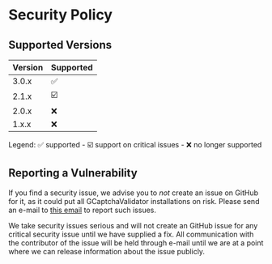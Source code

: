 # Security Policy

## Supported Versions

| Version | Supported               |
| ------- | ----------------------- |
| 3.0.x   | :white_check_mark:      |
| 2.1.x   | :ballot_box_with_check: |
| 2.0.x   | :x:                     |    
| 1.x.x   | :x:                     |

Legend: :white_check_mark: supported - :ballot_box_with_check: support on critical issues - :x: no longer supported

## Reporting a Vulnerability

If you find a security issue, we advise you to _not_ create an issue on GitHub for it, as 
it could put all GCaptchaValidator installations on risk. 
Please send an e-mail to [this email][security-mail] to report such issues.

We take security issues serious and will not create an GitHub issue for any critical security issue 
until we have supplied a fix. All communication with the contributor of the issue will be held through e-mail
until we are at a point where we can release information about the issue publicly.

[security-mail]: mailto:p.zarrad@outlook.de
